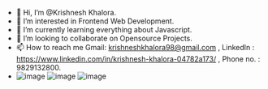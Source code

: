 
- 👋 Hi, I’m @Krishnesh Khalora.
- 👀 I’m interested in Frontend Web Development.
- 🌱 I’m currently learning everything about Javascript.
- 💞️ I’m looking to collaborate on Opensource Projects.
- 📫 How to reach me Gmail: krishneshkhalora98@gmail.com , LinkedIn : https://www.linkedin.com/in/krishnesh-khalora-04782a173/ , Phone no. : 9829132800. 
- ![image](https://user-images.githubusercontent.com/49408238/133783902-e519049c-f599-4552-89e2-d256f48f667a.png)
![image](https://user-images.githubusercontent.com/49408238/133784412-83e55df8-f331-4cb2-acd9-40d7f90dbea8.png)
![image](https://user-images.githubusercontent.com/49408238/133784471-2bdaf41a-d5db-4c42-8312-04ed2e4979a2.png)



<!---
Krrishnesh/Krrishnesh is a ✨ special ✨ repository because its `README.md` (this file) appears on your GitHub profile.
You can click the Preview link to take a look at your changes.
--->
